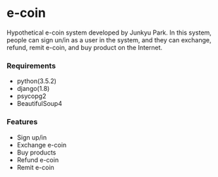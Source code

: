 # e-coin

Hypothetical e-coin system developed by Junkyu Park. In this system, people can sign un/in as a user in the system, and they can exchange, refund, remit e-coin, and buy product on the Internet.

### Requirements

- python(3.5.2)
- django(1.8)
- psycopg2
- BeautifulSoup4

### Features

- Sign up/in
- Exchange e-coin
- Buy products
- Refund e-coin
- Remit e-coin
